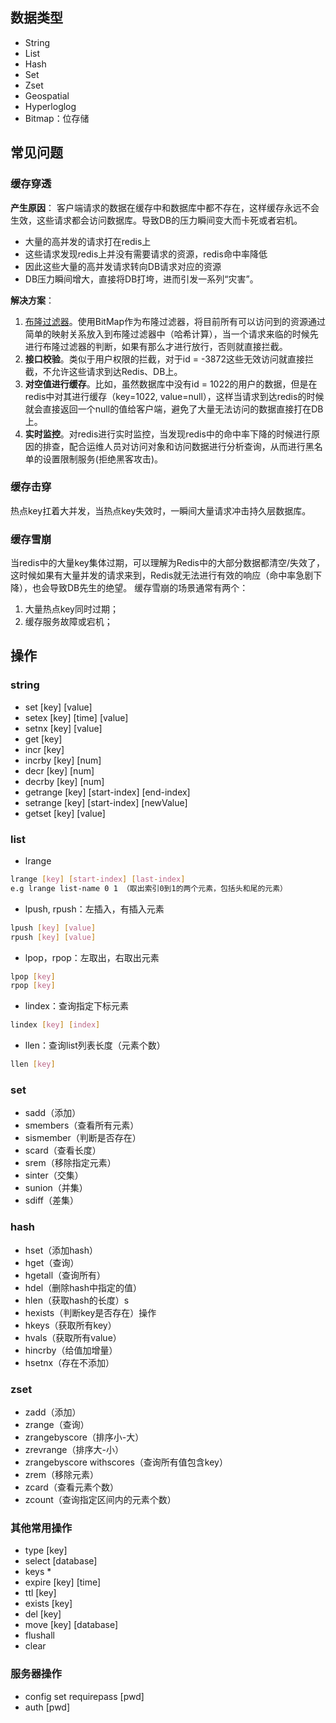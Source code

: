 ## 数据类型
- String
- List
- Hash
- Set
- Zset
- Geospatial
- Hyperloglog
- Bitmap：位存储

## 常见问题
### 缓存穿透
**产生原因**：
客户端请求的数据在缓存中和数据库中都不存在，这样缓存永远不会生效，这些请求都会访问数据库。导致DB的压力瞬间变大而卡死或者宕机。
- 大量的高并发的请求打在redis上
- 这些请求发现redis上并没有需要请求的资源，redis命中率降低
- 因此这些大量的高并发请求转向DB请求对应的资源
- DB压力瞬间增大，直接将DB打垮，进而引发一系列“灾害”。  
  
**解决方案**：
1. [布隆过滤器](./布隆过滤器.md "布隆过滤器")。使用BitMap作为布隆过滤器，将目前所有可以访问到的资源通过简单的映射关系放入到布隆过滤器中（哈希计算），当一个请求来临的时候先进行布隆过滤器的判断，如果有那么才进行放行，否则就直接拦截。
2. **接口校验**。类似于用户权限的拦截，对于id = -3872这些无效访问就直接拦截，不允许这些请求到达Redis、DB上。
3. **对空值进行缓存**。比如，虽然数据库中没有id = 1022的用户的数据，但是在redis中对其进行缓存（key=1022, value=null），这样当请求到达redis的时候就会直接返回一个null的值给客户端，避免了大量无法访问的数据直接打在DB上。
4. **实时监控**。对redis进行实时监控，当发现redis中的命中率下降的时候进行原因的排查，配合运维人员对访问对象和访问数据进行分析查询，从而进行黑名单的设置限制服务(拒绝黑客攻击)。

### 缓存击穿
  热点key扛着大并发，当热点key失效时，一瞬间大量请求冲击持久层数据库。

### 缓存雪崩
  当redis中的大量key集体过期，可以理解为Redis中的大部分数据都清空/失效了，这时候如果有大量并发的请求来到，Redis就无法进行有效的响应（命中率急剧下降），也会导致DB先生的绝望。
  缓存雪崩的场景通常有两个：
  1. 大量热点key同时过期；
  2. 缓存服务故障或宕机；

## 操作
### string
- set [key] [value]
- setex [key] [time] [value]
- setnx [key] [value]
- get [key]
- incr [key]
- incrby [key] [num]
- decr [key] [num]
- decrby [key] [num]
- getrange [key] [start-index] [end-index]
- setrange [key] [start-index] [newValue]
- getset [key] [value]

### list
- lrange 
```sh
lrange [key] [start-index] [last-index]
e.g lrange list-name 0 1 （取出索引0到1的两个元素，包括头和尾的元素）
```
- lpush, rpush：左插入，有插入元素
```sh
lpush [key] [value]
rpush [key] [value]
```
- lpop，rpop：左取出，右取出元素
```sh
lpop [key]
rpop [key]
```
- lindex：查询指定下标元素
```sh
lindex [key] [index]
```
- llen：查询list列表长度（元素个数）
```sh
llen [key]
```

### set
- sadd（添加）
- smembers（查看所有元素）
- sismember（判断是否存在）
- scard（查看长度）
- srem（移除指定元素）
- sinter（交集）
- sunion（并集）
- sdiff（差集）

### hash
- hset（添加hash）
- hget（查询）
- hgetall（查询所有）
- hdel（删除hash中指定的值）
- hlen（获取hash的长度）s
- hexists（判断key是否存在）操作
- hkeys（获取所有key）
- hvals（获取所有value）
- hincrby（给值加增量）
- hsetnx（存在不添加）

### zset
- zadd（添加）
- zrange（查询）
- zrangebyscore（排序小-大）
- zrevrange（排序大-小）
- zrangebyscore withscores（查询所有值包含key）
- zrem（移除元素）
- zcard（查看元素个数）
- zcount（查询指定区间内的元素个数）

### 其他常用操作
- type [key]
- select [database]
- keys *
- expire [key] [time]
- ttl [key]
- exists [key]
- del [key]
- move [key] [database]
- flushall
- clear

### 服务器操作
- config set requirepass [pwd]
- auth [pwd]
